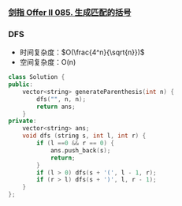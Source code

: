 ### [剑指 Offer II 085. 生成匹配的括号](https://leetcode.cn/problems/IDBivT/)

### DFS

- 时间复杂度：$O(\frac{4^n}{\sqrt{n}})$
- 空间复杂度：O(n)

```c++
class Solution {
public:
    vector<string> generateParenthesis(int n) {
        dfs("", n, n);
        return ans;
    }
private:
    vector<string> ans;
    void dfs (string s, int l, int r) {
        if (l ==0 && r == 0) {
            ans.push_back(s);
            return;
        }
        if (l > 0) dfs(s + '(', l - 1, r);
        if (r > l) dfs(s + ')', l, r - 1);
    }
};
```
